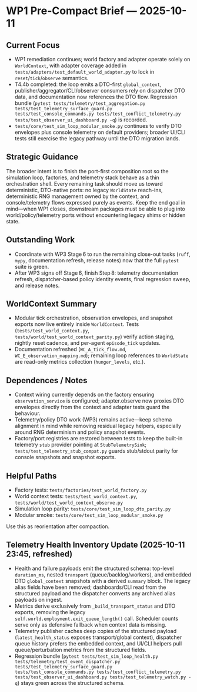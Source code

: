 # WP1 Pre-Compact Brief — 2025-10-11

## Current Focus
- WP1 remediation continues; world factory and adapter operate solely on `WorldContext`, with adapter coverage added in `tests/adapters/test_default_world_adapter.py` to lock in `reset`/`tick`/`observe` semantics.
- T4.4b completed: the loop emits a DTO-first `global_context`, publisher/aggregator/CLI/observer consumers rely on dispatcher DTO data, and documentation now references the DTO flow. Regression bundle (`pytest tests/telemetry/test_aggregation.py tests/test_telemetry_surface_guard.py tests/test_console_commands.py tests/test_conflict_telemetry.py tests/test_observer_ui_dashboard.py -q`) is recorded.
- `tests/core/test_sim_loop_modular_smoke.py` continues to verify DTO envelopes plus console telemetry on default providers; broader UI/CLI tests still exercise the legacy pathway until the DTO migration lands.

## Strategic Guidance
The broader intent is to finish the port-first composition root so the simulation loop, factories, and telemetry stack behave as a thin orchestration shell. Every remaining task should move us toward deterministic, DTO-native ports: no legacy `WorldState` reach-ins, deterministic RNG management owned by the context, and console/telemetry flows expressed purely as events. Keep the end goal in mind—when WP1 closes, downstream packages must be able to plug into world/policy/telemetry ports without encountering legacy shims or hidden state.

## Outstanding Work
- Coordinate with WP3 Stage 6 to run the remaining close-out tasks (`ruff`,
  `mypy`, documentation refresh, release notes) now that the full `pytest` suite
  is green.
- After WP3 signs off Stage 6, finish Step 8: telemetry documentation refresh,
  dispatcher-based policy identity events, final regression sweep, and release
  notes.

## WorldContext Summary
- Modular tick orchestration, observation envelopes, and snapshot exports now live entirely inside `WorldContext`. Tests (`tests/test_world_context.py`, `tests/world/test_world_context_parity.py`) verify action staging, nightly reset cadence, and per-agent `episode_tick` updates.
- Documentation refreshed (`WC_A_tick_flow.md`, `WC_E_observation_mapping.md`); remaining loop references to `WorldState` are read-only metrics collection (`hunger_levels`, etc.).

## Dependences / Notes
- Context wiring currently depends on the factory ensuring `observation_service` is configured; adapter.observe now proxies DTO envelopes directly from the context and adapter tests guard the behaviour.
- Telemetry/policy DTO work (WP3) remains active—keep schema alignment in mind while removing residual legacy helpers, especially around RNG determinism and policy snapshot events.
- Factory/port registries are restored between tests to keep the built-in telemetry `stub`
  provider pointing at `StubTelemetrySink`; `tests/test_telemetry_stub_compat.py` guards stub/stdout
  parity for console snapshots and snapshot exports.

## Helpful Paths
- Factory tests: `tests/factories/test_world_factory.py`
- World context tests: `tests/test_world_context.py`, `tests/world/test_world_context_observe.py`
- Simulation loop parity: `tests/core/test_sim_loop_dto_parity.py`
- Modular smoke: `tests/core/test_sim_loop_modular_smoke.py`

Use this as reorientation after compaction.

## Telemetry Health Inventory Update (2025-10-11 23:45, refreshed)
- Health and failure payloads emit the structured schema: top-level `duration_ms`, nested `transport`
  (queue/backlog/workers), and embedded DTO `global_context` snapshots with a derived `summary` block.
  The legacy alias fields have been removed; dashboards/CLI read from the structured payload and the
  dispatcher converts any archived alias payloads on ingest.
- Metrics derive exclusively from `_build_transport_status` and DTO exports, removing the legacy
  `self.world.employment.exit_queue_length()` call. Scheduler counts serve only as defensive fallback
  when context data is missing.
- Telemetry publisher caches deep copies of the structured payload (`latest_health_status` exposes
  transport/global context), dispatcher queue history prefers the embedded context, and UI/CLI helpers
  pull queue/perturbation metrics from the structured fields.
- Regression bundle (`pytest tests/test_sim_loop_health.py tests/telemetry/test_event_dispatcher.py tests/test_telemetry_surface_guard.py tests/test_console_commands.py tests/test_conflict_telemetry.py tests/test_observer_ui_dashboard.py tests/test_telemetry_watch.py -q`) stays green across the structured schema.
